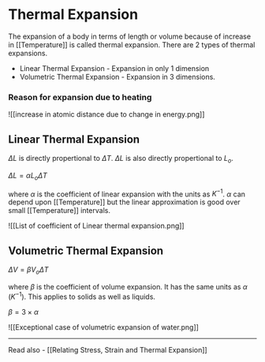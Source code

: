 # Thermal Expansion

The expansion of a body in terms of length or volume because of increase in [[Temperature]] is called thermal expansion. There are 2 types of thermal expansions.

- Linear Thermal Expansion - Expansion in only 1 dimension
- Volumetric Thermal Expansion - Expansion in 3 dimensions.

### Reason for expansion due to heating

![[increase in atomic distance due to change in energy.png]]


## Linear Thermal Expansion
${\Delta L}$ is directly propertional to ${\Delta T}$.
${\Delta L}$ is also directly propertional to ${L_o}$.

${\Delta L = \alpha L_o \Delta T}$

where ${\alpha}$ is the coefficient of linear expansion with the units as ${K^{-1}}$. 
${\alpha}$ can depend upon [[Temperature]] but the linear approximation is good over small [[Temperature]] intervals.

![[List of coefficient of Linear thermal expansion.png]]


## Volumetric Thermal Expansion

${\Delta V = \beta V_o \Delta T}$

where ${\beta}$ is the coefficient of volume expansion. It has the same units as ${\alpha}$ (${K^{-1}}$). This applies to solids as well as liquids.

${\beta = 3 \times \alpha}$

![[Exceptional case of volumetric expansion of water.png]]

---
Read also - [[Relating Stress, Strain and Thermal Expansion]]
